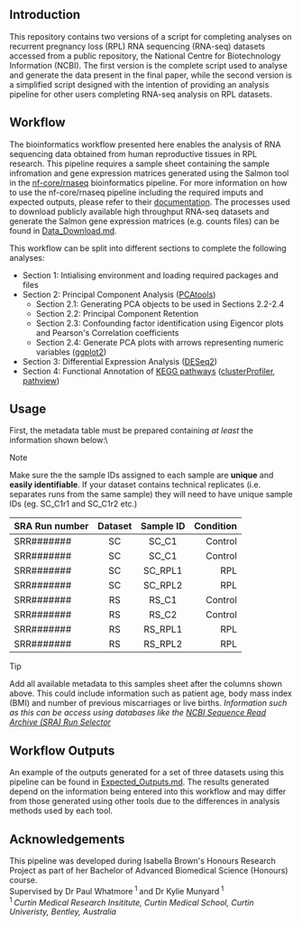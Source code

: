 ## Introduction
This repository contains two versions of a script for completing analyses on recurrent pregnancy loss (RPL) RNA sequencing (RNA-seq) datasets accessed from a public repository, the National Centre for Biotechnology Information (NCBI). 
The first version is the complete script used to analyse and generate the data present in the final paper, while the second version is a simplified script designed with the intention of providing an analysis pipeline for other users completing RNA-seq analysis on RPL datasets. 

## Workflow 
The bioinformatics workflow presented here enables the analysis of RNA sequencing data obtained from human reproductive tissues in RPL research. This pipeline requires a sample sheet containing the sample infromation and gene expression matrices generated using the Salmon tool in the [nf-core/rnaseq](https://github.com/nf-core/rnaseq) bioinformatics pipeline. For more information on how to use the nf-core/rnaseq pipeline including the required imputs and expected outputs, please refer to their [documentation](https://nf-co.re/rnaseq/latest/). 
The processes used to download publicly available high throughput RNA-seq datasets and generate the Salmon gene expression matrices (e.g. counts files) can be found in [Data_Download.md](Data_Download.md).

This workflow can be split into different sections to complete the following analyses:
* Section 1: Intialising environment and loading required packages and files 
* Section 2: Principal Component Analysis ([PCAtools](https://bioconductor.org/packages/devel/bioc/vignettes/PCAtools/inst/doc/PCAtools.html))
  - Section 2.1: Generating PCA objects to be used in Sections 2.2-2.4
  - Section 2.2: Principal Component Retention 
  - Section 2.3: Confounding factor identification using Eigencor plots and Pearson's Correlation coefficients
  - Section 2.4: Generate PCA plots with arrows representing numeric variables ([ggplot2](https://ggplot2.tidyverse.org/))
* Section 3: Differential Expression Analysis ([DESeq2](https://bioconductor.org/packages/devel/bioc/vignettes/DESeq2/inst/doc/DESeq2.html))
* Section 4: Functional Annotation of [KEGG pathways](http://www.kegg.jp/) ([clusterProfiler](https://www.bioconductor.org/packages//2.10/bioc/html/clusterProfiler.html), [pathview](https://pathview.r-forge.r-project.org/))

## Usage
First, the metadata table must be prepared containing *at least* the information shown below:\
> [!NOTE]
> Make sure the the sample IDs assigned to each sample are __unique__ and __easily identifiable__. If your dataset contains technical replicates (i.e. separates runs from the same sample) they will need to have unique sample IDs (eg. SC_C1r1 and SC_C1r2 etc.)

| SRA Run number | Dataset | Sample ID | Condition |
|:---------------|:-------:|:---------:|----------:|
| SRR####### | SC | SC_C1 | Control |
| SRR####### | SC | SC_C1 | Control |
| SRR####### | SC | SC_RPL1 | RPL |
| SRR####### | SC | SC_RPL2 | RPL |
| SRR####### | RS | RS_C1 | Control |
| SRR####### | RS | RS_C2 | Control |
| SRR####### | RS | RS_RPL1 | RPL |
| SRR####### | RS | RS_RPL2 | RPL |

> [!TIP]
> Add all available metadata to this samples sheet after the columns shown above. This could include information such as patient age, body mass index (BMI) and number of previous miscarriages or live births. _Information such as this can be access using databases like the [NCBI Sequence Read Archive (SRA) Run Selector](https://www.ncbi.nlm.nih.gov/Traces/study/)_

## Workflow Outputs
An example of the outputs generated for a set of three datasets using this pipeline can be found in [Expected_Outputs.md](Expected_outputs.md). The results generated depend on the information being entered into this workflow and may differ from those generated using other tools due to the differences in analysis methods used by each tool. 


## Acknowledgements
This pipeline was developed during Isabella Brown's Honours Research Project as part of her Bachelor of Advanced Biomedical Science (Honours) course.\
Supervised by Dr Paul Whatmore<sup> 1 </sup> and Dr Kylie Munyard<sup> 1 </sup>\
    <sup> 1 </sup> _Curtin Medical Research Insititute, Curtin Medical School, Curtin Univeristy, Bentley, Australia_




